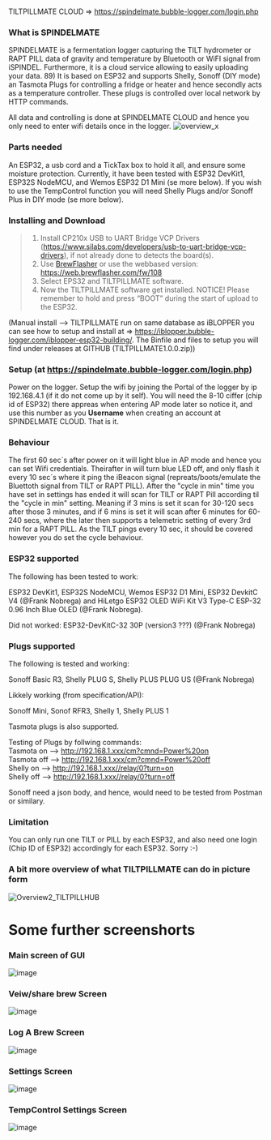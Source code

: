 <p align="center">
    <img width="200" src"https://user-images.githubusercontent.com/16992918/218797276-db2669b0-3015-4daa-a63e-b171f8bf125d.png"
  </p>

TILTPILLMATE CLOUD => https://spindelmate.bubble-logger.com/login.php

### What is SPINDELMATE
SPINDELMATE is a fermentation logger capturing the TILT hydrometer or RAPT PILL data of gravity and temperature by Bluetooth or WiFI signal from iSPINDEL. Furthermore, it is a cloud service allowing to easily uploading your data.
89)
It is based on ESP32 and supports Shelly, Sonoff (DIY mode) an Tasmota Plugs for controlling a fridge or heater and hence secondly acts as a temperature controller. These plugs is controlled over local network by HTTP commands.

All data and controlling is done at SPINDELMATE CLOUD and hence you only need to enter wifi details once in the logger.
![overview_x](https://user-images.githubusercontent.com/16992918/218760899-e3352de1-693a-4ffb-9fd5-a7318df9352b.png)



### Parts needed
An ESP32, a usb cord and a TickTax box to hold it all, and ensure some moisture protection. Currently, it have been tested with ESP32 DevKit1, ESP32S NodeMCU, and Wemos ESP32 D1 Mini (se more below). If you wish to use the TempControl function you will need Shelly Plugs and/or Sonoff Plus in DIY mode (se more below).

### Installing and Download

> 1. Install  CP210x USB to UART Bridge VCP Drivers (https://www.silabs.com/developers/usb-to-uart-bridge-vcp-drivers), if not already done to detects the board(s).
> 2. Use [BrewFlasher](https://www.brewflasher.com/) or use the webbased version: https://web.brewflasher.com/fw/108
> 3. Select EPS32 and TILTPILLMATE software.
> 4. Now the TILTPILLMATE software get installed.
NOTICE! Please remember to hold and press “BOOT” during the start of upload to the ESP32.

(Manual install --> TILTPILLMATE run on same database as iBLOPPER you can see how to setup and install at => https://iblopper.bubble-logger.com/iblopper-esp32-building/. The Binfile and files to setup you will find under releases at GITHUB (TILTPILLMATE1.0.0.zip))

### Setup (at https://spindelmate.bubble-logger.com/login.php)
Power on the logger. Setup the wifi by joining the Portal of the logger by ip 192.168.4.1 (if it do not come up by it self). You will need the 8-10 ciffer (chip id of ESP32) there appreas when entering AP mode later so notice it, and use this number as you __Username__ when creating an account at SPINDELMATE CLOUD. That is it. 


### Behaviour
The first 60 sec´s after power on it will light blue in AP mode and hence you can set Wifi credentials. Theirafter in will turn blue LED off, and only flash it every 10 sec´s where it ping the iBeacon signal (repreats/boots/emulate the Bluettoth signal from TILT or RAPT PILL). After the "cycle in min" time you have set in settings has ended it will scan for TILT or RAPT Pill according til the "cycle in min" setting. Meaning if 3 mins is set it scan for 30-120 secs after those 3 minutes, and if 6 mins is set it will scan after 6 minutes for 60-240 secs, where the later then supports a telemetric setting of every 3rd min for a RAPT PILL. As the TILT pings every 10 sec, it should be covered however you do set the cycle behaviour.

### ESP32 supported
The following has been tested to work: 

ESP32 DevKit1, ESP32S NodeMCU, Wemos ESP32 D1 Mini, ESP32 DevkitC V4 (@Frank Nobrega) and HiLetgo ESP32 OLED WiFi Kit V3 Type-C ESP-32 0.96 Inch Blue OLED (@Frank Nobrega).

Did not worked:
ESP32-DevKitC-32 30P (version3 ???) (@Frank Nobrega)

### Plugs supported
The following is tested and working:

Sonoff Basic R3, Shelly PLUG S, Shelly PLUS PLUG US (@Frank Nobrega)

Likkely working (from specification/API):

Sonoff Mini, Sonof RFR3, Shelly 1, Shelly PLUS 1

Tasmota plugs is also supported.

Testing of Plugs by follwing commands:<br>
Tasmota on --> http://192.168.1.xxx/cm?cmnd=Power%20on <br>
Tasmota off --> http://192.168.1.xxx/cm?cmnd=Power%20off <br>
Shelly on --> http://192.168.1.xxx//relay/0?turn=on <br>
Shelly off --> http://192.168.1.xxx//relay/0?turn=off <br>

Sonoff need a json body, and hence, would need to be tested from Postman or similary.

### Limitation
You can only run one TILT or PILL by each ESP32, and also need one login (Chip ID of ESP32) accordingly for each ESP32. Sorry :-)


### A bit more overview of what TILTPILLMATE can do in picture form
![Overview2_TILTPILLHUB](https://user-images.githubusercontent.com/16992918/216809167-89c934cf-1837-4fd4-93a8-f659680b4091.png)

# Some further screenshorts 

### Main screen of GUI
![image](https://user-images.githubusercontent.com/16992918/216828058-57cb327c-d982-487b-91ea-8921dd5ec94f.png)



### Veiw/share brew Screen
![image](https://user-images.githubusercontent.com/16992918/216828103-2cee8475-b06a-4e3f-a93e-9c2936666bc2.png)




### Log A Brew Screen
![image](https://user-images.githubusercontent.com/16992918/216827141-b332b2c2-0c3b-4f27-9847-72126e33657a.png)


### Settings Screen
![image](https://user-images.githubusercontent.com/16992918/216828372-1fc6e4ff-acf3-47ce-8101-bf256755b7b0.png)


### TempControl Settings Screen
![image](https://user-images.githubusercontent.com/16992918/216828412-77f41cb6-89c0-4c72-99f6-639711e25404.png)


